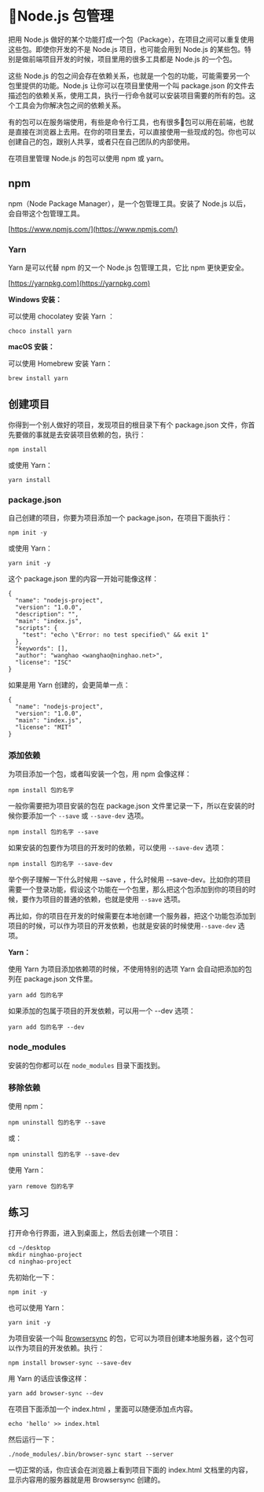 # Node.js 包管理

把用 Node.js 做好的某个功能打成一个包（Package），在项目之间可以重复使用这些包。即使你开发的不是 Node.js 项目，也可能会用到 Node.js 的某些包。特别是做前端项目开发的时候，项目里用的很多工具都是 Node.js 的一个包。

这些 Node.js 的包之间会存在依赖关系，也就是一个包的功能，可能需要另一个包里提供的功能。Node.js 让你可以在项目里使用一个叫 package.json 的文件去描述包的依赖关系，使用工具，执行一行命令就可以安装项目需要的所有的包。这个工具会为你解决包之间的依赖关系。

有的包可以在服务端使用，有些是命令行工具，也有很多包可以用在前端，也就是直接在浏览器上去用。在你的项目里去，可以直接使用一些现成的包。你也可以创建自己的包，跟别人共享，或者只在自己团队的内部使用。

在项目里管理 Node.js 的包可以使用 npm 或 yarn。

## npm

npm（Node Package Manager），是一个包管理工具。安装了 Node.js 以后，会自带这个包管理工具。

[https://www.npmjs.com/](https://www.npmjs.com/)

### Yarn

Yarn 是可以代替 npm 的又一个 Node.js 包管理工具，它比 npm 更快更安全。

[https://yarnpkg.com](https://yarnpkg.com)

**Windows 安装：**

可以使用 chocolatey 安装 Yarn ：

```
choco install yarn
```

**macOS 安装：**

可以使用 Homebrew 安装 Yarn：

```
brew install yarn
```

## 创建项目

你得到一个别人做好的项目，发现项目的根目录下有个 package.json 文件，你首先要做的事就是去安装项目依赖的包，执行：

```
npm install
```

或使用 Yarn：

```
yarn install
```

### package.json

自己创建的项目，你要为项目添加一个 package.json，在项目下面执行：

```
npm init -y
```

或使用 Yarn：

```
yarn init -y
```

这个 package.json 里的内容一开始可能像这样：

```
{
  "name": "nodejs-project",
  "version": "1.0.0",
  "description": "",
  "main": "index.js",
  "scripts": {
    "test": "echo \"Error: no test specified\" && exit 1"
  },
  "keywords": [],
  "author": "wanghao <wanghao@ninghao.net>",
  "license": "ISC"
}
```

如果是用 Yarn 创建的，会更简单一点：

```
{
  "name": "nodejs-project",
  "version": "1.0.0",
  "main": "index.js",
  "license": "MIT"
}
```

### 添加依赖

为项目添加一个包，或者叫安装一个包，用 npm 会像这样：

```
npm install 包的名字
```

一般你需要把为项目安装的包在 package.json 文件里记录一下，所以在安装的时候你要添加一个 `--save` 或 `--save-dev` 选项。

```
npm install 包的名字 --save
```

如果安装的包要作为项目的开发时的依赖，可以使用 `--save-dev` 选项：

```
npm install 包的名字 --save-dev
```

举个例子理解一下什么时候用 --save ，什么时候用 --save-dev。比如你的项目需要一个登录功能，假设这个功能在一个包里，那么把这个包添加到你的项目的时候，要作为项目的普通的依赖，也就是使用 `--save` 选项。

再比如，你的项目在开发的时候需要在本地创建一个服务器，把这个功能包添加到项目的时候，可以作为项目的开发依赖，也就是安装的时候使用`--save-dev` 选项。

**Yarn：**

使用 Yarn 为项目添加依赖项的时候，不使用特别的选项 Yarn 会自动把添加的包列在 package.json 文件里。

```
yarn add 包的名字
```

如果添加的包属于项目的开发依赖，可以用一个 --dev 选项：

```
yarn add 包的名字 --dev
```

### node\_modules

安装的包你都可以在 `node_modules` 目录下面找到。

### 移除依赖

使用 npm：

```
npm uninstall 包的名字 --save
```

或：

```
npm uninstall 包的名字 --save-dev
```

使用 Yarn：

```
yarn remove 包的名字
```

## 练习

打开命令行界面，进入到桌面上，然后去创建一个项目：

```
cd ~/desktop
mkdir ninghao-project
cd ninghao-project
```

先初始化一下：

```
npm init -y
```

也可以使用 Yarn：

```
yarn init -y
```

为项目安装一个叫 [Browsersync](https://ninghao.net/course/2672?a=51729) 的包，它可以为项目创建本地服务器，这个包可以作为项目的开发依赖。执行：

```
npm install browser-sync --save-dev
```

用 Yarn 的话应该像这样：

```
yarn add browser-sync --dev
```

在项目下面添加一个 index.html ，里面可以随便添加点内容。

```
echo 'hello' >> index.html
```

然后运行一下：

```
./node_modules/.bin/browser-sync start --server
```

一切正常的话，你应该会在浏览器上看到项目下面的 index.html 文档里的内容，显示内容用的服务器就是用 Browsersync 创建的。

